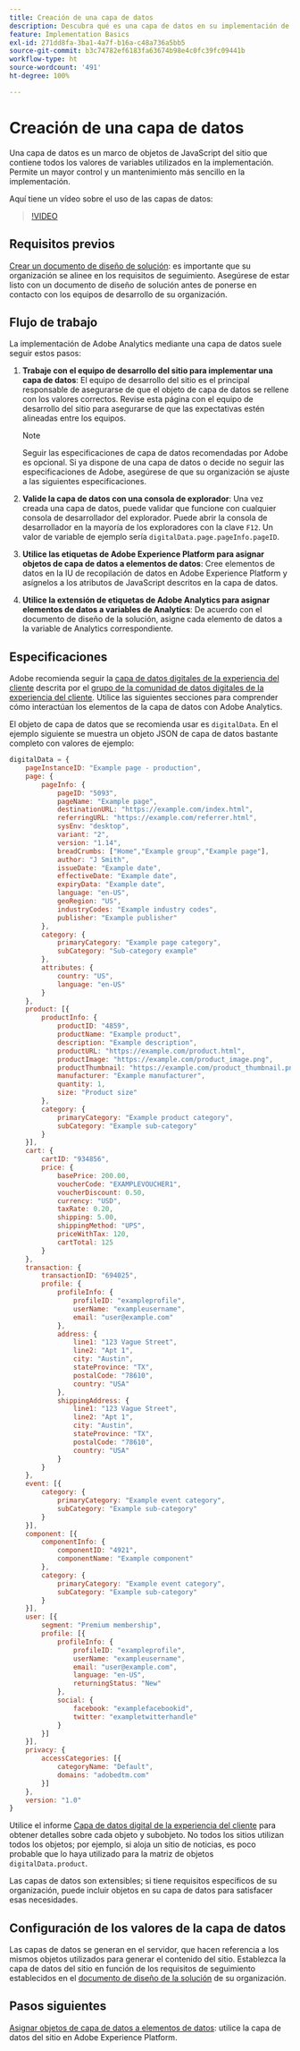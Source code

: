 ```yaml
---
title: Creación de una capa de datos
description: Descubra qué es una capa de datos en su implementación de Analytics y cómo se puede utilizar para asignar variables en Adobe Analytics.
feature: Implementation Basics
exl-id: 271dd8fa-3ba1-4a7f-b16a-c48a736a5bb5
source-git-commit: b3c74782ef6183fa63674b98e4c0fc39fc09441b
workflow-type: ht
source-wordcount: '491'
ht-degree: 100%

---
```


# Creación de una capa de datos

Una capa de datos es un marco de objetos de JavaScript del sitio que contiene todos los valores de variables utilizados en la implementación. Permite un mayor control y un mantenimiento más sencillo en la implementación.

Aquí tiene un vídeo sobre el uso de las capas de datos:

>[!VIDEO](https://video.tv.adobe.com/v/28775/?quality=12)

## Requisitos previos

[Crear un documento de diseño de solución](solution-design.md): es importante que su organización se alinee en los requisitos de seguimiento. Asegúrese de estar listo con un documento de diseño de solución antes de ponerse en contacto con los equipos de desarrollo de su organización.

## Flujo de trabajo

La implementación de Adobe Analytics mediante una capa de datos suele seguir estos pasos:

1. **Trabaje con el equipo de desarrollo del sitio para implementar una capa de datos**: El equipo de desarrollo del sitio es el principal responsable de asegurarse de que el objeto de capa de datos se rellene con los valores correctos. Revise esta página con el equipo de desarrollo del sitio para asegurarse de que las expectativas estén alineadas entre los equipos.

   >[!NOTE]
   >
   >Seguir las especificaciones de capa de datos recomendadas por Adobe es opcional. Si ya dispone de una capa de datos o decide no seguir las especificaciones de Adobe, asegúrese de que su organización se ajuste a las siguientes especificaciones.
1. **Valide la capa de datos con una consola de explorador**: Una vez creada una capa de datos, puede validar que funcione con cualquier consola de desarrollador del explorador. Puede abrir la consola de desarrollador en la mayoría de los exploradores con la clave `F12`. Un valor de variable de ejemplo sería `digitalData.page.pageInfo.pageID`.
1. **Utilice las etiquetas de Adobe Experience Platform para asignar objetos de capa de datos a elementos de datos**: Cree elementos de datos en la IU de recopilación de datos en Adobe Experience Platform y asígnelos a los atributos de JavaScript descritos en la capa de datos.
1. **Utilice la extensión de etiquetas de Adobe Analytics para asignar elementos de datos a variables de Analytics**: De acuerdo con el documento de diseño de la solución, asigne cada elemento de datos a la variable de Analytics correspondiente.

## Especificaciones

Adobe recomienda seguir la [capa de datos digitales de la experiencia del cliente](https://www.w3.org/2013/12/ceddl-201312.pdf) descrita por el [grupo de la comunidad de datos digitales de la experiencia del cliente](https://www.w3.org/community/custexpdata/). Utilice las siguientes secciones para comprender cómo interactúan los elementos de la capa de datos con Adobe Analytics.

El objeto de capa de datos que se recomienda usar es `digitalData`. En el ejemplo siguiente se muestra un objeto JSON de capa de datos bastante completo con valores de ejemplo:

```js
digitalData = {
    pageInstanceID: "Example page - production",
    page: {
        pageInfo: {
            pageID: "5093",
            pageName: "Example page",
            destinationURL: "https://example.com/index.html",
            referringURL: "https://example.com/referrer.html",
            sysEnv: "desktop",
            variant: "2",
            version: "1.14",
            breadCrumbs: ["Home","Example group","Example page"],
            author: "J Smith",
            issueDate: "Example date",
            effectiveDate: "Example date",
            expiryData: "Example date",
            language: "en-US",
            geoRegion: "US",
            industryCodes: "Example industry codes",
            publisher: "Example publisher"
        },
        category: {
            primaryCategory: "Example page category",
            subCategory: "Sub-category example"
        },
        attributes: {
            country: "US",
            language: "en-US"
        }
    },
    product: [{
        productInfo: {
            productID: "4859",
            productName: "Example product",
            description: "Example description",
            productURL: "https://example.com/product.html",
            productImage: "https://example.com/product_image.png",
            productThumbnail: "https://example.com/product_thumbnail.png",
            manufacturer: "Example manufacturer",
            quantity: 1,
            size: "Product size"
        },
        category: {
            primaryCategory: "Example product category",
            subCategory: "Example sub-category"
        }
    }],
    cart: {
        cartID: "934856",
        price: {
            basePrice: 200.00,
            voucherCode: "EXAMPLEVOUCHER1",
            voucherDiscount: 0.50,
            currency: "USD",
            taxRate: 0.20,
            shipping: 5.00,
            shippingMethod: "UPS",
            priceWithTax: 120,
            cartTotal: 125
        }
    },
    transaction: {
        transactionID: "694025",
        profile: {
            profileInfo: {
                profileID: "exampleprofile",
                userName: "exampleusername",
                email: "user@example.com"
            },
            address: {
                line1: "123 Vague Street",
                line2: "Apt 1",
                city: "Austin",
                stateProvince: "TX",
                postalCode: "78610",
                country: "USA"
            },
            shippingAddress: {
                line1: "123 Vague Street",
                line2: "Apt 1",
                city: "Austin",
                stateProvince: "TX",
                postalCode: "78610",
                country: "USA"
            }
        }
    },
    event: [{
        category: {
            primaryCategory: "Example event category",
            subCategory: "Example sub-category"
        }
    }],
    component: [{
        componentInfo: {
            componentID: "4921",
            componentName: "Example component"
        },
        category: {
            primaryCategory: "Example event category",
            subCategory: "Example sub-category"
        }
    }],
    user: [{
        segment: "Premium membership",
        profile: [{
            profileInfo: {
                profileID: "exampleprofile",
                userName: "exampleusername",
                email: "user@example.com",
                language: "en-US",
                returningStatus: "New"
            },
            social: {
                facebook: "examplefacebookid",
                twitter: "exampletwitterhandle"
            }
        }]
    }],
    privacy: {
        accessCategories: [{
            categoryName: "Default",
            domains: "adobedtm.com"
        }]
    },
    version: "1.0"
}
```

Utilice el informe [Capa de datos digital de la experiencia del cliente](https://www.w3.org/2013/12/ceddl-201312.pdf) para obtener detalles sobre cada objeto y subobjeto. No todos los sitios utilizan todos los objetos; por ejemplo, si aloja un sitio de noticias, es poco probable que lo haya utilizado para la matriz de objetos `digitalData.product`.

Las capas de datos son extensibles; si tiene requisitos específicos de su organización, puede incluir objetos en su capa de datos para satisfacer esas necesidades.

## Configuración de los valores de la capa de datos

Las capas de datos se generan en el servidor, que hacen referencia a los mismos objetos utilizados para generar el contenido del sitio. Establezca la capa de datos del sitio en función de los requisitos de seguimiento establecidos en el [documento de diseño de la solución](solution-design.md) de su organización.

## Pasos siguientes

[Asignar objetos de capa de datos a elementos de datos](../launch/layer-to-elements.md): utilice la capa de datos del sitio en Adobe Experience Platform.
